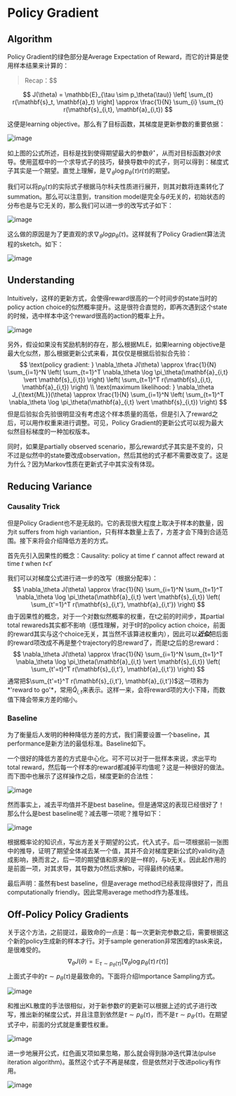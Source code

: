 # Policy Gradient

## Algorithm

Policy Gradient的绿色部分是Average Expectation of Reward，而它的计算是使用样本结果来计算的：

> Recap：$$

$$
J(\theta) = \mathbb{E}_{\tau \sim p_\theta(\tau)} \left[ \sum_{t} r(\mathbf{s}_t, \mathbf{a}_t) \right] \approx \frac{1}{N} \sum_{i} \sum_{t} r(\mathbf{s}_{i,t}, \mathbf{a}_{i,t})
$$

这便是learning objective。那么有了目标函数，其梯度是更新参数的重要依据：

![image](img/18.png)

如上图的公式所述，目标是找到使得期望最大的参数$\theta^\star$，从而对目标函数对$\theta$求导。使用蓝框中的一个求导式子的技巧，替换导数中的式子，则可以得到：梯度式子其实是一个期望。直觉上理解，是$\nabla_\theta \log p_\theta(\tau) r(\tau)$的期望。

我们可以将$p_{\theta}(\tau)$的实际式子根据马尔科夫性质进行展开，则其对数将连乘转化了summation。那么可以注意到，transition model是完全与$\theta$无关的，初始状态的分布也是与它无关的，那么我们可以进一步的改写式子如下：

![image](img/19.png)

这么做的原因是为了更直观的求$\nabla_{\theta}logp_{\theta}(\tau)$。这样就有了Policy Gradient算法流程的sketch。如下：

![image](img/20.png)

## Understanding

Intuitively，这样的更新方式，会使得reward很高的一个时间步的state当时的policy action choice的似然概率提升。这是很符合直觉的，即再次遇到这个state的时候，选中样本中这个reward很高的action的概率上升。

![image](img/21.png)

另外，假设如果没有奖励机制的存在，那么根据MLE，如果learning objective是最大化似然，那么根据更新公式来看，其仅仅是根据后验拟合先验：
$$
\text{policy gradient: } \nabla_\theta J(\theta) \approx \frac{1}{N} \sum_{i=1}^N \left( \sum_{t=1}^T \nabla_\theta \log \pi_\theta(\mathbf{a}_{i,t} \vert \mathbf{s}_{i,t}) \right) \left( \sum_{t=1}^T r(\mathbf{s}_{i,t}, \mathbf{a}_{i,t}) \right)
\\
\text{maximum likelihood: } \nabla_\theta J_{\text{ML}}(\theta) \approx \frac{1}{N} \sum_{i=1}^N \left( \sum_{t=1}^T \nabla_\theta \log \pi_\theta(\mathbf{a}_{i,t} \vert \mathbf{s}_{i,t}) \right)
$$
但是后验拟合先验很明显没有考虑这个样本质量的高低，但是引入了reward之后，可以用作权重来进行调整。可见，Policy Gradient的更新公式可以视为最大似然目标梯度的一种加权版本。

同时，如果是partially observed scenario，那么reward式子其实是不变的，只不过是似然中的state要改成observation，然后其他的式子都不需要改变了。这是为什么？因为Markov性质在更新式子中其实没有体现。

## Reducing Variance

### Causality Trick

但是Policy Gradient也不是无敌的。它的表现很大程度上取决于样本的数量，因为it suffers from high variantion，只有样本数量上去了，方差才会下降到合适范围。接下来将会介绍降低方差的方式。

首先先引入因果性的概念：Causality: policy at time *t*′ cannot affect reward at time *t* when *t*<*t*′

我们可以对梯度公式进行进一步的改写（根据分配率）：
$$
\nabla_\theta J(\theta) \approx \frac{1}{N} \sum_{i=1}^N \sum_{t=1}^T \nabla_\theta \log \pi_\theta(\mathbf{a}_{i,t} \vert \mathbf{s}_{i,t}) \left( \sum_{t'=1}^T r(\mathbf{s}_{i,t'}, \mathbf{a}_{i,t'}) \right)
$$
由于因果性的概念，对于一个对数似然概率的权重，在t之前的时间步，其partial total rewareds其实都不影响（感性理解，对于t时的policy action choice，前面的reward其实与这个choice无关，其当然不该算进权重内），因此可以***近似***把后面的reward项改成不再是整个trajectory的总reward了，而是t之后的总reward：
$$
\nabla_\theta J(\theta) \approx \frac{1}{N} \sum_{i=1}^N \sum_{t=1}^T \nabla_\theta \log \pi_\theta(\mathbf{a}_{i,t} \vert \mathbf{s}_{i,t}) \left( \sum_{t'=t}^T r(\mathbf{s}_{i,t'}, \mathbf{a}_{i,t'}) \right)
$$
通常把$\sum_{t'=t}^T r(\mathbf{s}_{i,t'}, \mathbf{a}_{i,t'})$这一项称为*'reward to go'*，常用$\hat{Q}_{i,t}$来表示。这样一来，会将reward项的大小下降，而数值下降会带来方差的缩小。

### Baseline

为了衡量后人发明的种种降低方差的方式，我们需要设置一个baseline，其performance是新方法的最低标准。Baseline如下。

一个很好的降低方差的方式是中心化。可不可以对于一批样本来说，求出平均total reward，然后每一个样本的reward都减掉平均值呢？这是一种很好的做法。而下图中也展示了这样操作之后，梯度更新的合法性：

![image](img/22.png)

然而事实上，减去平均值并不是best baseline。但是通常这的表现已经很好了！那么什么是best baseline呢？减去哪一项呢？推导如下：

![image](img/23.png)

根据概率论的知识点，写出方差关于期望的公式，代入式子。后一项根据前一张图中的推导，证明了期望全体减去某一个值，其并不会对梯度更新公式的validity造成影响，换而言之，后一项的期望值和原来的是一样的，与b无关。因此起作用的是前面一项，对其求导，其导数为0然后求解b，可得最终的结果。

最后声明：虽然有best baseline，但是average method已经表现得很好了，而且computationally friendly。因此常用average method作为基准线。

## Off-Policy Policy Gradients

关于这个方法，之前提过，最致命的一点是：每一次更新完参数之后，需要根据这个新的policy生成新的样本才行。对于sample generation非常困难的task来说，是很难受的。
$$
\nabla_\theta J(\theta) = \mathbb{E}_{\tau \sim p_\theta(\tau)} \left[ \nabla_\theta \log p_\theta(\tau) \, r(\tau) \right]
$$
上面式子中的$\tau \sim p_\theta(\tau)$是最致命的。下面将介绍Importance Sampling方式。

![image](img/24.png)

和推出KL散度的手法很相似，对于新参数$\theta'$的更新可以根据上述的式子进行改写，推出新的梯度公式，并且注意到依然是$\tau \sim p_\theta(\tau)$，而不是$\tau \sim p_{\theta'}(\tau)$。在期望式子中，前面的分式就是重要性权重。

![image](img/25.png)

进一步地展开公式，红色画叉项如果忽略，那么就会得到脉冲迭代算法(pulse iteration algorithm)。虽然这个式子不再是梯度，但是依然对于改进policy有作用。

![image](img/26.png)



